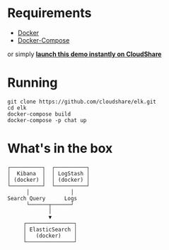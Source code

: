 # Requirements

- [Docker](https://docs.docker.com/engine/installation/linux/ubuntulinux/)
- [Docker-Compose](https://docs.docker.com/compose/install/)

or simply **[launch this demo instantly on CloudShare](http://cloudshare.com/pricing-packages?envTemplate=BPXBNeZSSjSVAUtplVuB3XAA2&_ga=1.22155320.2011026143.1478775085)**

# Running

```
git clone https://github.com/cloudshare/elk.git
cd elk
docker-compose build
docker-compose -p chat up
```

# What's in the box

```
┌──────────┐  ┌──────────┐
│  Kibana  │  │ LogStash │
│ (docker) │  │ (docker) │
└──────────┘  └──────────┘
      │             │     
Search Query      Logs    
      └──────┬──────┘     
             │            
             ▼            
     ┌───────────────┐    
     │ ElasticSearch │    
     │   (docker)    │    
     └───────────────┘    
```

